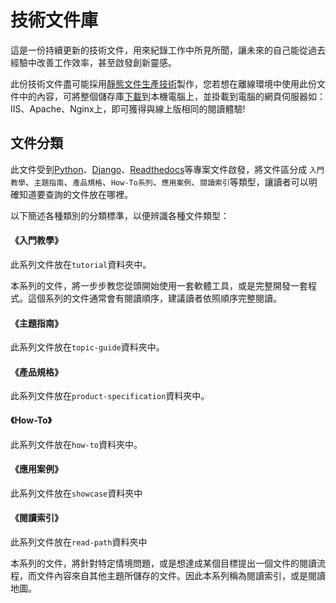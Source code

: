 # 技術文件庫

這是一份持續更新的技術文件，用來紀錄工作中所見所聞，讓未來的自己能從過去經驗中改善工作效率，甚至啟發創新靈感。

此份技術文件盡可能採用[靜態文件生產技術](https://www.staticgen.com/)製作，您若想在離線環境中使用此份文件中的內容，可將整個儲存庫[下載](https://github.com/yicongkuo/docs/archive/gh-pages.zip)到本機電腦上，並掛載到電腦的網頁伺服器如：IIS、Apache、Nginx上，即可獲得與線上版相同的閱讀體驗!

## 文件分類

此文件受到[Python](https://docs.python.org)、[Django](https://docs.djangoproject.com/en/2.2/)、[Readthedocs](https://docs.readthedocs.io/en/stable/index.html)等專案文件啟發，將文件區分成 `入門教學`、`主題指南`、`產品規格`、`How-To系列`、`應用案例`、`閱讀索引`等類型，讓讀者可以明確知道要查詢的文件放在哪裡。

以下簡述各種類別的分類標準，以便辨識各種文件類型：

#### 《入門教學》

此系列文件放在`tutorial`資料夾中。

本系列的文件，將一步步教您從頭開始使用一套軟體工具，或是完整開發一套程式。這個系列的文件通常會有閱讀順序，建議讀者依照順序完整閱讀。

#### 《主題指南》

此系列文件放在`topic-guide`資料夾中。

#### 《產品規格》

此系列文件放在`product-specification`資料夾中。

#### 《How-To》

此系列文件放在`how-to`資料夾中。

#### 《應用案例》

此系列文件放在`showcase`資料夾中

#### 《閱讀索引》

此系列文件放在`read-path`資料夾中

本系列的文件，將針對特定情境問題，或是想達成某個目標提出一個文件的閱讀流程，而文件內容來自其他主題所儲存的文件。因此本系列稱為閱讀索引，或是閱讀地圖。

